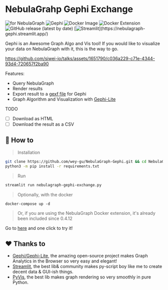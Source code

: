 # **Nebula**Grahp **Gephi** Exchange

![for NebulaGraph](https://img.shields.io/badge/Toolchai-NebulaGraph-blue?link=https://github.com/vesoft-inc/nebula) ![Gephi](https://img.shields.io/badge/Gephi-Supported-brightgreen?link=https://github.com/gephi/gephi-lite/) ![Docker Image](https://img.shields.io/docker/v/weygu/nebulagraph-gephi-exchange?label=Docker%20Hub&logo=docker&link=https://hub.docker.com/r/weygu/nebulagraph-gephi-exchange) ![Docker Extension](https://img.shields.io/badge/Docker-Extension-blue?logo=docker&link=https://hub.docker.com/extensions/weygu/nebulagraph-dd-ext) ![GitHub release (latest by date)](https://img.shields.io/github/v/release/wey-gu/NebulaGraph-Gephi) [![Streamlit](https://static.streamlit.io/badges/streamlit_badge_black_white.svg?)](https://nebulagraph-gephi.streamlit.app/) 

Gephi is an Awesome Graph Algo and Vis tool! If you would like to visualize your data on NebulaGraph with it, this is the way to go.

https://github.com/siwei-io/talks/assets/1651790/c036a229-c71e-4344-93d4-720657f2ba90

Features:

- Query NebulaGraph
- Render results
- Export result to a [gexf file](https://raw.githubusercontent.com/wey-gu/NebulaGraph-Gephi/main/example/nebulagraph_export.gexf) for Gephi
- Graph Algorithm and Visualization with [Gephi-Lite](https://github.com/gephi/gephi-lite/)

TODO

- [ ] Download as HTML
- [ ] Download the result as a CSV

## 🚀 How to

> Installation

```bash
git clone https://github.com/wey-gu/NebulaGraph-Gephi.git && cd NebulaGraph-Gephi
python3 -m pip install -r requirements.txt
```

> Run

```bash
streamlit run nebulagraph-gephi-exchange.py
```

> Optionally, with the docker

```
docker-compose up -d
```

> Or, if you are using the NebulaGraph Docker extension, it's already been included since 0.4.12

Go to [here](https://hub.docker.com/extensions/weygu/nebulagraph-dd-ext) and one click to try it!

## ♥️ Thanks to

- [Gephi/Gephi-Lite](Gephi/Gephi-Lite), the amazing open-source project makes Graph Analytics in the Browser so very easy and elegant!
- [Streamlit](https://streamlit.io/), the best lib& community makes py-script boy like me to create decent data & GUI-ish things.
- [PyVis](https://github.com/WestHealth/pyvis), the best lib makes graph rendering so very smoothly in pure Python.
